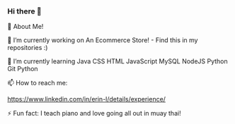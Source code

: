 ### Hi there 👋

🌱 About Me!

 🔭 I’m currently working on 
    An Ecommerce Store! 
       - Find this in my repositories :)

  

 📒 I’m currently learning 
 Java  CSS  HTML  JavaScript  MySQL  NodeJS  Python  Git Python 


  📫 How to reach me: 
  
  https://www.linkedin.com/in/erin-l/details/experience/
  

  ⚡ Fun fact: I teach piano and love going all out in muay thai!

<!--
**erinL168/erinL168** is a ✨ _special_ ✨ repository because its `README.md` (this file) appears on your GitHub profile.

Here are some ideas to get you started:

- 🔭 I’m currently working on ...
- 🌱 I’m currently learning ...
- 👯 I’m looking to collaborate on ...
- 🤔 I’m looking for help with ...
- 💬 Ask me about ...
- 📫 How to reach me: ...
- 😄 Pronouns: ...
- ⚡ Fun fact: ...
-->
